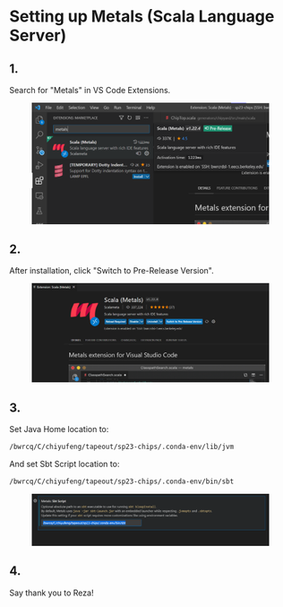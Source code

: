 # Setting up Metals (Scala Language Server)

## 1.&#x20;

Search for "Metals" in VS Code Extensions.

<figure><img src="../.gitbook/assets/image (2) (1).png" alt=""><figcaption></figcaption></figure>

## 2.

After installation, click "Switch to Pre-Release Version".

<figure><img src="../.gitbook/assets/image (1).png" alt=""><figcaption></figcaption></figure>



## 3.&#x20;

Set Java Home location to:

```bash
/bwrcq/C/chiyufeng/tapeout/sp23-chips/.conda-env/lib/jvm
```



And set Sbt Script location to:

```bash
/bwrcq/C/chiyufeng/tapeout/sp23-chips/.conda-env/bin/sbt
```

<figure><img src="../.gitbook/assets/image (5).png" alt=""><figcaption></figcaption></figure>

## 4.

Say thank you to Reza!
